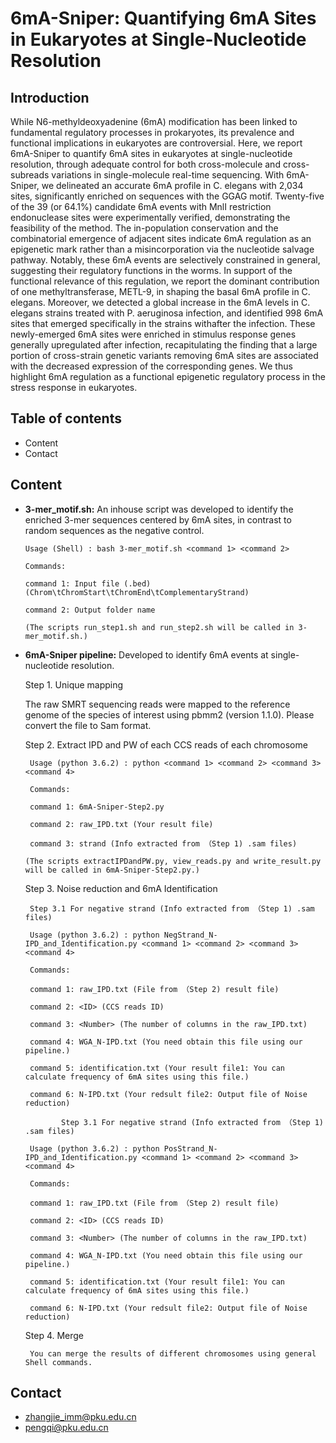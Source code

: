 # **6mA-Sniper: Quantifying 6mA Sites in Eukaryotes at Single-Nucleotide Resolution**

## Introduction

While N6-methyldeoxyadenine (6mA) modification has been linked to fundamental regulatory processes in prokaryotes, its prevalence and functional implications in eukaryotes are controversial. Here, we report 6mA-Sniper to quantify 6mA sites in eukaryotes at single-nucleotide resolution,  through adequate control for both cross-molecule and cross-subreads variations in single-molecule real-time sequencing. With 6mA-Sniper, we delineated an accurate 6mA profile in C. elegans with 2,034 sites, significantly enriched on sequences with the GGAG motif. Twenty-five of the 39 (or 64.1%) candidate 6mA events with MnlI restriction endonuclease sites were experimentally verified, demonstrating the feasibility of the method. The in-population conservation and the combinatorial emergence of adjacent sites indicate 6mA regulation as an epigenetic mark rather than a misincorporation via the nucleotide salvage pathway. Notably, these 6mA events are selectively constrained in general, suggesting their regulatory functions in the worms. In support of the functional relevance of this regulation, we report the dominant contribution of one methyltransferase, METL-9, in shaping the basal 6mA profile in C. elegans. Moreover, we detected a global increase in the 6mA levels in C. elegans strains  treated with P. aeruginosa infection, and identified 998 6mA sites that emerged specifically in the strains withafter the infection. These newly-emerged 6mA sites were enriched in stimulus response genes generally upregulated after infection, recapitulating the finding that a large portion of cross-strain genetic variants removing 6mA sites are associated with the decreased expression of the corresponding genes. We thus highlight 6mA regulation as a functional epigenetic regulatory process in the stress response in eukaryotes.

## Table of contents

- Content
- Contact

## Content

- **3-mer_motif.sh:** An inhouse script was developed to identify the enriched 3-mer sequences centered by 6mA sites, in contrast to random sequences as the negative control.

      Usage (Shell) : bash 3-mer_motif.sh <command 1> <command 2>
  
      Commands:
    
      command 1: Input file (.bed) (Chrom\tChromStart\tChromEnd\tComplementaryStrand)
    
      command 2: Output folder name
      
      (The scripts run_step1.sh and run_step2.sh will be called in 3-mer_motif.sh.)

- **6mA-Sniper pipeline:** Developed to identify 6mA events at single-nucleotide resolution.
  
  Step 1. Unique mapping
    
    The raw SMRT sequencing reads were mapped to the reference genome of the species of interest using pbmm2 (version 1.1.0). Please convert the file to Sam format.
  
  Step 2. Extract IPD and PW of each CCS reads of each chromosome
  
       Usage (python 3.6.2) : python <command 1> <command 2> <command 3> <command 4>
    
       Commands:
      
       command 1: 6mA-Sniper-Step2.py
       
       command 2: raw_IPD.txt (Your result file)
       
       command 3: strand (Info extracted from （Step 1) .sam files)
    
      (The scripts extractIPDandPW.py, view_reads.py and write_result.py will be called in 6mA-Sniper-Step2.py.)
     
   Step 3. Noise reduction and 6mA Identification
   
       Step 3.1 For negative strand (Info extracted from （Step 1) .sam files)
   
       Usage (python 3.6.2) : python NegStrand_N-IPD_and_Identification.py <command 1> <command 2> <command 3> <command 4>
   
       Commands:
      
       command 1: raw_IPD.txt (File from （Step 2) result file)
       
       command 2: <ID> (CCS reads ID)
       
       command 3: <Number> (The number of columns in the raw_IPD.txt)
       
       command 4: WGA_N-IPD.txt (You need obtain this file using our pipeline.)
       
       command 5: identification.txt (Your result file1: You can calculate frequency of 6mA sites using this file.)
       
       command 6: N-IPD.txt (Your redsult file2: Output file of Noise reduction)
       
              Step 3.1 For negative strand (Info extracted from （Step 1) .sam files)
   
       Usage (python 3.6.2) : python PosStrand_N-IPD_and_Identification.py <command 1> <command 2> <command 3> <command 4>
   
       Commands:
      
       command 1: raw_IPD.txt (File from （Step 2) result file)
       
       command 2: <ID> (CCS reads ID)
       
       command 3: <Number> (The number of columns in the raw_IPD.txt)
       
       command 4: WGA_N-IPD.txt (You need obtain this file using our pipeline.)
       
       command 5: identification.txt (Your result file1: You can calculate frequency of 6mA sites using this file.)
       
       command 6: N-IPD.txt (Your redsult file2: Output file of Noise reduction)
   
   
   Step 4. Merge
   
       You can merge the results of different chromosomes using general Shell commands.

## Contact

- zhangjie_imm@pku.edu.cn
- pengqi@pku.edu.cn
